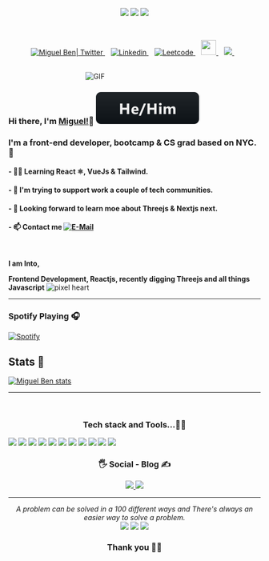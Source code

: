 
<!--
**migben/migben** is a ✨ _special_ ✨ repository because its `README.md` (this file) appears on your GitHub profile.

Here are some ideas to get you started:

- 🔭 I’m currently working on ...
- 🌱 I’m currently learning ...
- 👯 I’m looking to collaborate on ...
- 🤔 I’m looking for help with ...
- 💬 Ask me about ...
- 📫 How to reach me: ...
- 😄 Pronouns: ...
- ⚡ Fun fact: ...
-->


<p align="center">
  <img width="40" src="https://img.icons8.com/cotton/64/000000/star.png"/>
  <img width="50" src="https://github.githubassets.com/images/mona-whisper.gif" />
  <img width="40" src="https://img.icons8.com/cotton/64/000000/star.png"/>
</p> 


<br/>
<p align="center">
  <a href="https://twitter.com/SutzakuX" target="_blank">
    <img alt="Miguel Ben| Twitter" height="30px" src="https://img.icons8.com/color/48/000000/twitter-squared.png"/>
  </a>&nbsp;&nbsp;
  <a href="https://www.linkedin.com/in/miguelben/" target="_blank">
    <img alt="Linkedin" height="30px" src="https://img.icons8.com/color/64/000000/linkedin.png"/>
  </a>&nbsp;&nbsp;
  <a href="https://leetcode.com/migben/" target="_blank">
    <img alt="Leetcode" height="30px" src="https://img.icons8.com/ultraviolet/40/000000/code.png"/>
  </a>&nbsp;&nbsp;
  <a href="https://ko-fi.com/I2I3C8M5" target="_blank">
    <img height="30px" width="30" src="https://uploads-ssl.webflow.com/5c14e387dab576fe667689cf/5ca5bf1dff3c03fbf7cc9b3c_Kofi_logo_RGB_rounded-p-500.png"/>
  </a>&nbsp;&nbsp;
  <a href="https://dev.to/migben" target="_blank">
    <img height="30" src="https://raw.githubusercontent.com/WaylonWalker/WaylonWalker/main/icon/dev.png">
  </a>&nbsp;&nbsp;
</p>



<br />

<img align="right" height="auto" width="350px" alt="GIF" src="https://media0.giphy.com/media/du3J3cXyzhj75IOgvA/giphy.gif?cid=ecf05e47345b8db67ffc5ae993159c8eacb95ef4efad754a&rid=giphy.gif"/>
<br />

### Hi there, I'm [Miguel!](https://www.miguelben.dev):wave:  ![](https://github.com/MikeCodesDotNET/ColoredBadges/raw/master/svg/pronouns/hehim.svg?sanitize=true)

### I'm a front-end developer, bootcamp & CS grad based on NYC. 🗽 


#### - 🐱‍💻 Learning React ⚛, VueJs & Tailwind.

#### - 🌱 I'm trying to support work a couple of tech communities.

#### - 👾 Looking forward to learn moe about Threejs & Nextjs next.

#### - 📫 Contact me [![E-Mail](https://img.shields.io/badge/email-reveal-2a8?style=flat-square&logo=gmail&logoColor=white)](https://mailhide.io/e/S4C35KOh)

<br />

**I am Into,**

**Frontend Development, Reactjs,  recently digging Threejs and all things Javascript** <img style="position absolute" src="https://static.djangoproject.com/img/fundraising-heart.cd6bb84ffd33.svg" alt="pixel heart" width="15" height="15"/>
<br />

<hr />

### Spotify Playing 🎧

[![Spotify](https://novatorem-migben.vercel.app/api/spotify)](https://open.spotify.com/user/mius00)

<!-- [<img src="https://novatorem-taupe-phi.vercel.app/api/spotify" alt="migben Spotify Playing" width="350px" />](https://open.spotify.com/user/mius00) -->

## Stats 💯

 [![Miguel Ben stats](https://github-readme-stats-migben.vercel.app/api?username=migben&show_icons=true&theme=radical&hide_border=true)](https://github.com/migben/github-readme-stats)

*************

<br />

<h3 align="center">Tech stack and Tools...🐱‍👤</h3>

<p align="center">

<!-- For more icons please follow  https://github.com/MikeCodesDotNET/ColoredBadges -->
  
  ![](https://img.shields.io/badge/HTML5-E34F26?style=for-the-badge&logo=html5&logoColor=white) 
![](https://img.shields.io/badge/CSS3-1572B6?style=for-the-badge&logo=css3&logoColor=white) 
![](https://img.shields.io/badge/JavaScript-F7DF1E?style=for-the-badge&logo=javascript&logoColor=black) 
![](https://img.shields.io/badge/TypeScript-3178C6?style=for-the-badge&logo=typescript&logoColor=black) 
![](https://img.shields.io/badge/React-20232A?style=for-the-badge&logo=react&logoColor=61DAFB) 
![](https://img.shields.io/badge/PostgreSQL-316192?style=for-the-badge&logo=postgresql&logoColor=white)
![](https://img.shields.io/badge/Bash-000000?style=for-the-badge&logo=gnu-bash&logoColor=white) 
![](https://img.shields.io/badge/Node.js-43853D?style=for-the-badge&logo=node.js&logoColor=white) 
![](https://img.shields.io/badge/Vuejs-4FC08D?style=for-the-badge&logo=vue.js&logoColor=white)
![](https://img.shields.io/badge/Next.js-000000?style=for-the-badge&logo=next.js&logoColor=white)
![](https://img.shields.io/badge/Jest-C21325?style=for-the-badge&logo=jest&logoColor=white)
</p>

<h3 align="center">🖐 Social - Blog ✍</h3>

<p align="center">
  
  <a href="https://www.linkedin.com/in/miguelben" target="_blank">
<!--     <img src="https://github.com/MikeCodesDotNET/ColoredBadges/raw/master/svg/blogs/devto.svg?sanitize=true">  -->
    <img src="https://img.shields.io/badge/LinkedIn-0A66C2?style=for-the-badge&logo=linkedin&logoColor=black)" >
  </a>
  
  <a href="https://dev.to/migben" target="_blank">
<!--     <img src="https://github.com/MikeCodesDotNET/ColoredBadges/raw/master/svg/blogs/devto.svg?sanitize=true">  -->
    <img src="https://img.shields.io/badge/Dev.to-632CA6?style=for-the-badge&logo=dev.to&logoColor=black)" >
  </a>
</p>


***********************************

<p align="center">
  <i>A problem can be solved in a 100 different ways and There's always an easier way to solve a problem.</i> <br> 
  <img src="https://media3.giphy.com/media/ln7z2eWriiQAllfVcn/200w.webp" width="100">
  <img src="https://i.giphy.com/media/eNAsjO55tPbgaor7ma/200w.webp" width="100">
  <img src="https://i.giphy.com/media/VgGthkhUvGgOit7Y9i/200.webp" width="100">
</p>
<h3 align="center"> Thank you 👋🐸</h3>


<!--
couple of drawing gif logos that I like.
 
<p align="center">
  <img src="https://media3.giphy.com/media/ln7z2eWriiQAllfVcn/200w.webp" width="100">
  <img src="https://i.giphy.com/media/LMt9638dO8dftAjtco/200.webp" width="100">
  <img src="https://i.giphy.com/media/eNAsjO55tPbgaor7ma/200w.webp" width="100">
  <img src="https://i.giphy.com/media/VgGthkhUvGgOit7Y9i/200.webp" width="100">
  <img src="https://i.giphy.com/media/KzJkzjggfGN5Py6nkT/200.webp" width="100">
  <img src="https://i.giphy.com/media/IdyAQJVN2kVPNUrojM/200.webp" width="100"><br><br>
  <img src="https://camo.githubusercontent.com/936a08778c7e4885053d148c07bbd2339dfbdd80/68747470733a2f2f6665726f73732e6e65742f782f6e6f6465322e676966" /><br><br>
  <img src="https://little.kylerconway.com/images/golang-what.gif" width="300"><img src="https://intro.rustbridge.com/img/ferris.gif" width="300">
</p> -->




  

